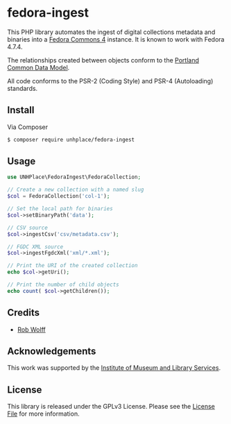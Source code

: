 # fedora-ingest

This PHP library automates the ingest of digital collections metadata and binaries into a [Fedora Commons 4](https://duraspace.org/fedora/) instance. It is known to work with Fedora 4.7.4. 

The relationships created between objects conform to the [Portland Common Data Model](https://github.com/duraspace/pcdm/wiki).

All code conforms to the PSR-2 (Coding Style) and PSR-4 (Autoloading) standards.

## Install

Via Composer

``` bash
$ composer require unhplace/fedora-ingest
```

## Usage

``` php
use UNHPlace\FedoraIngest\FedoraCollection;

// Create a new collection with a named slug
$col = FedoraCollection('col-1');

// Set the local path for binaries
$col->setBinaryPath('data');

// CSV source
$col->ingestCsv('csv/metadata.csv');

// FGDC XML source
$col->ingestFgdcXml('xml/*.xml');

// Print the URI of the created collection
echo $col->getUri();

// Print the number of child objects
echo count( $col->getChildren());
```

## Credits

- [Rob Wolff](https://github.com/paniccc)

## Acknowledgements
This work was supported by the [Institute of Museum and Library Services](https://www.imls.gov).

## License

This library is released under the GPLv3 License. Please see the [License File](LICENSE.md) for more information.